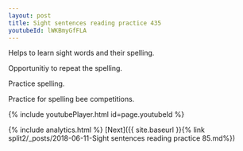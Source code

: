 ```yaml
---
layout: post
title: Sight sentences reading practice 435
youtubeId: lWKBmyGfFLA
---
```

 
 
Helps to learn sight words and their spelling.

Opportunitiy to repeat the spelling. 

Practice spelling. 
 
Practice for spelling bee competitions. 
 
{% include youtubePlayer.html id=page.youtubeId %}
 
 
{% include analytics.html %} 
[Next]({{ site.baseurl }}{% link  split2/_posts/2018-06-11-Sight sentences reading practice 85.md%})
 
